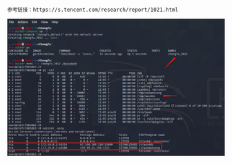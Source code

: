 ```
参考链接：https://s.tencent.com/research/report/1021.html
```

![效果图](https://github.com/G4rb3n/Malbox/blob/main/Chongfu/2012/chongfu.png)